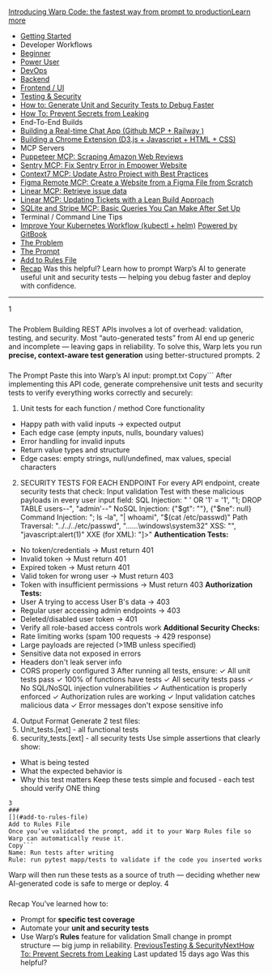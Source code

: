 [Introducing Warp Code: the fastest way from prompt to productionLearn more ](https://www.warp.dev/blog/introducing-warp-code-prompt-to-prod)
 * [Getting Started](/university)
 * Developer Workflows
 * [Beginner](/university/developer-workflows/beginner)
 * [Power User](/university/developer-workflows/power-user)
 * [DevOps](/university/developer-workflows/devops)
 * [Backend](/university/developer-workflows/backend)
 * [Frontend / UI](/university/developer-workflows/frontend-ui)
 * [Testing & Security](/university/developer-workflows/testing-and-security)
 * [How to: Generate Unit and Security Tests to Debug Faster](/university/developer-workflows/testing-and-security/how-to-generate-unit-and-security-tests-to-debug-faster)
 * [How To: Prevent Secrets from Leaking](/university/developer-workflows/testing-and-security/how-to-prevent-secrets-from-leaking)
 * End-To-End Builds
 * [Building a Real-time Chat App (Github MCP + Railway )](/university/end-to-end-builds/building-a-real-time-chat-app-github-mcp-+-railway)
 * [Building a Chrome Extension (D3.js + Javascript + HTML + CSS)](/university/end-to-end-builds/building-a-chrome-extension-d3.js-+-javascript-+-html-+-css)
 * MCP Servers
 * [Puppeteer MCP: Scraping Amazon Web Reviews ](/university/mcp-servers/puppeteer-mcp-scraping-amazon-web-reviews)
 * [Sentry MCP: Fix Sentry Error in Empower Website](/university/mcp-servers/sentry-mcp-fix-sentry-error-in-empower-website)
 * [Context7 MCP: Update Astro Project with Best Practices](/university/mcp-servers/context7-mcp-update-astro-project-with-best-practices)
 * [Figma Remote MCP: Create a Website from a Figma File from Scratch](/university/mcp-servers/figma-remote-mcp-create-a-website-from-a-figma-file-from-scratch)
 * [Linear MCP: Retrieve issue data](/university/mcp-servers/linear-mcp-retrieve-issue-data)
 * [Linear MCP: Updating Tickets with a Lean Build Approach](/university/mcp-servers/linear-mcp-updating-tickets-with-a-lean-build-approach)
 * [SQLite and Stripe MCP: Basic Queries You Can Make After Set Up](/university/mcp-servers/sqlite-and-stripe-mcp-basic-queries-you-can-make-after-set-up)
 * Terminal / Command Line Tips
 * [Improve Your Kubernetes Workflow (kubectl + helm)](/university/terminal-command-line-tips/improve-your-kubernetes-workflow-kubectl-+-helm)
[Powered by GitBook](https://www.gitbook.com/?utm_source=content&utm_medium=trademark&utm_campaign=c5dAwvMCRiTxUOdDicqy)
 * [The Problem](#the-problem)
 * [The Prompt](#the-prompt)
 * [Add to Rules File](#add-to-rules-file)
 * [Recap](#recap)
Was this helpful?
Learn how to prompt Warp’s AI to generate useful unit and security tests — helping you debug faster and deploy with confidence.
* * *
1
### 
[](#the-problem)
The Problem
Building REST APIs involves a lot of overhead: validation, testing, and security. Most “auto-generated tests” from AI end up generic and incomplete — leaving gaps in reliability.
To solve this, Warp lets you run **precise, context-aware test generation** using better-structured prompts.
2
### 
[](#the-prompt)
The Prompt
Paste this into Warp’s AI input:
prompt.txt
Copy```
After implementing this API code, generate comprehensive unit tests and security tests to verify everything works correctly and securely:
1. Unit tests for each function / method
Core functionality
- Happy path with valid inputs -> expected output
- Each edge case (empty inputs, nulls, boundary values)
- Error handling for invalid inputs
- Return value types and structure
- Edge cases: empty strings, null/undefined, max values, special characters
2. SECURITY TESTS FOR EACH ENDPOINT
For every API endpoint, create security tests that check:
Input validation
Test with these malicious payloads in every user input field:
SQL Injection: " ' OR '1' = '1', "1; DROP TABLE users--", "admin'--"
NoSQL Injection: {"$gt": ""}, {"$ne": null}
Command Injection: "; ls -la", "| whoami", "$(cat /etc/passwd)"
Path Traversal: "../../../etc/passwd", "..\..\..\windows\system32"
XSS: "<script>alert('XSS')</script>", "javascript:alert(1)"
XXE (for XML): "<!DOCTYPE foo [<!ENTITY xxe SYSTEM 'file:///etc/passwd'>]>"
**Authentication Tests:**
- No token/credentials → Must return 401
- Invalid token → Must return 401
- Expired token → Must return 401
- Valid token for wrong user → Must return 403
- Token with insufficient permissions → Must return 403
**Authorization Tests:**
- User A trying to access User B's data → 403
- Regular user accessing admin endpoints → 403
- Deleted/disabled user token → 401
- Verify all role-based access controls work
**Additional Security Checks:**
- Rate limiting works (spam 100 requests → 429 response)
- Large payloads are rejected (>1MB unless specified)
- Sensitive data not exposed in errors
- Headers don't leak server info
- CORS properly configured
3 After running all tests, ensure:
✓ All unit tests pass
✓ 100% of functions have tests
✓ All security tests pass
✓ No SQL/NoSQL injection vulnerabilities
✓ Authentication is properly enforced
✓ Authorization rules are working
✓ Input validation catches malicious data
✓ Error messages don't expose sensitive info
4. Output Format
Generate 2 test files:
1. Unit_tests.[ext] - all functional tests
2. security_tests.[ext] - all security tests
Use simple assertions that clearly show:
- What is being tested
- What the expected behavior is
- Why this test matters
Keep these tests simple and focused - each test should verify ONE thing
```
3
### 
[](#add-to-rules-file)
Add to Rules File
Once you’ve validated the prompt, add it to your Warp Rules file so Warp can automatically reuse it.
Copy```
Name: Run tests after writing
Rule: run pytest mapp/tests to validate if the code you inserted works
```
Warp will then run these tests as a source of truth — deciding whether new AI-generated code is safe to merge or deploy.
4
### 
[](#recap)
Recap
You’ve learned how to:
 * Prompt for **specific test coverage**
 * Automate your **unit and security tests**
 * Use Warp’s **Rules** feature for validation
Small change in prompt structure — big jump in reliability.
[PreviousTesting & Security](/university/developer-workflows/testing-and-security)[NextHow To: Prevent Secrets from Leaking](/university/developer-workflows/testing-and-security/how-to-prevent-secrets-from-leaking)
Last updated 15 days ago
Was this helpful?